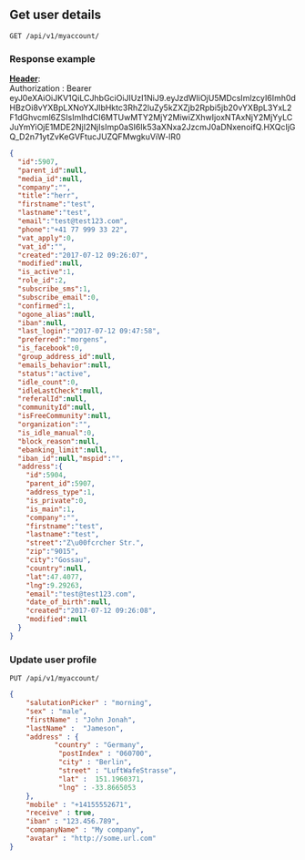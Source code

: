 <a name="#user_details"></a>
## Get user details

`GET /api/v1/myaccount/`

### Response example
<b><u>Header</u></b>:<br/>
Authorization : Bearer eyJ0eXAiOiJKV1QiLCJhbGciOiJIUzI1NiJ9.eyJzdWIiOjU5MDcsImlzcyI6Imh0dHBzOi8vYXBpLXNoYXJlbHktc3RhZ2luZy5kZXZjb2Rpbi5jb20vYXBpL3YxL2F1dGhvcml6ZSIsImlhdCI6MTUwMTY2MjY2MiwiZXhwIjoxNTAxNjY2MjYyLCJuYmYiOjE1MDE2NjI2NjIsImp0aSI6Ik53aXNxa2JzcmJ0aDNxenoifQ.HXQcIjGQ_D2n71ytZvKeGVFtucJUZQFMwgkuViW-lR0

```json
{
  "id":5907,
  "parent_id":null,
  "media_id":null,
  "company":"",
  "title":"herr",
  "firstname":"test",
  "lastname":"test",
  "email":"test@test123.com",
  "phone":"+41 77 999 33 22",
  "vat_apply":0,
  "vat_id":"",
  "created":"2017-07-12 09:26:07",
  "modified":null,
  "is_active":1,
  "role_id":2,
  "subscribe_sms":1,
  "subscribe_email":0,
  "confirmed":1,
  "ogone_alias":null,
  "iban":null,
  "last_login":"2017-07-12 09:47:58",
  "preferred":"morgens",
  "is_facebook":0,
  "group_address_id":null,
  "emails_behavior":null,
  "status":"active",
  "idle_count":0,
  "idleLastCheck":null,
  "referalId":null,
  "communityId":null,
  "isFreeCommunity":null,
  "organization":"",
  "is_idle_manual":0,
  "block_reason":null,
  "ebanking_limit":null,
  "iban_id":null,"mspid":"",
  "address":{
    "id":5904,
    "parent_id":5907,
    "address_type":1,
    "is_private":0,
    "is_main":1,
    "company":"",
    "firstname":"test",
    "lastname":"test",
    "street":"Z\u00fcrcher Str.",
    "zip":"9015",
    "city":"Gossau",
    "country":null,
    "lat":47.4077,
    "lng":9.29263,
    "email":"test@test123.com",
    "date_of_birth":null,
    "created":"2017-07-12 09:26:08",
    "modified":null
  }
}
```


### <a name="updateProfile"></a>Update user profile

`PUT /api/v1/myaccount/`

```json
{
    "salutationPicker" : "morning",
    "sex" : "male",
    "firstName" : "John Jonah",
    "lastName" :  "Jameson",
    "address" : {
           "country" : "Germany",
            "postIndex" : "060700",
            "city" : "Berlin",
            "street" : "LuftWafeStrasse",
            "lat" :  151.1960371,
            "lng" : -33.8665053
    },
    "mobile" : "+14155552671",
    "receive" : true,
    "iban" : "123.456.789",
    "companyName" : "My company",
    "avatar" : "http://some.url.com"
}

```
